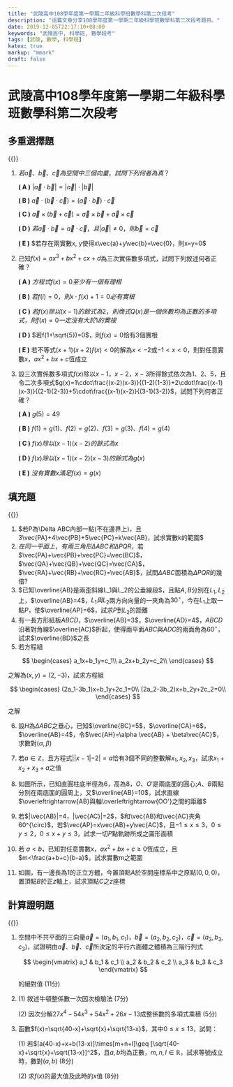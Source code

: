 ```yaml
---
title: "武陵高中108學年度第一學期二年級科學班數學科第二次段考"
description: "這篇文章分享108學年度第一學期二年級科學班數學科第二次段考題目。"
date: 2019-12-05T22:17:10+08:00
keywords: "武陵高中, 科學班, 數學段考"
tags: [武陵, 數學, 科學班]
katex: true
markup: "mmark"
draft: false
---
```


# 武陵高中108學年度第一學期二年級科學班數學科第二次段考
## 多重選擇題

{{<callout text="每題11分，答錯1選項得6分，錯2選項得2分，錯3選項(含)以上得0分，共33分">}}

1. $若\vec{a}、\vec{b}、\vec{c}為空間中三個向量，試問下列何者為真？$

    **( A )** $|\vec{a} \cdot \vec{b}| = |\vec{a}| \cdot |\vec{b}|$

    **( B )** $\vec{a} \cdot (\vec{b} \cdot \vec{c}) = (\vec{a} \cdot \vec{b})\cdot\vec{c}$

    **( C )**  $\vec{a}\times(\vec{b}+\vec{c})=\vec{a}\times\vec{b}+\vec{a}\times\vec{c}$

    **( D )** $若 \vec{a}\cdot\vec{b} = \vec{a}\cdot\vec{c}，且|\vec{a}|\neq0，則\vec{b}=\vec{c}$

    **( E )** $若存在兩實數x, y使得x\vec{a}+y\vec{b}=\vec{0}，則x=y=0$

2. 已知$f(x)= ax^3  + bx^2 + cx + d$為三次實係數多項式，試問下列敘述何者正確？

    **( A )** $方程式f(x)=0至少有一個有理根$

    **( B )** $若f(i)=0，則x\cdot f(x)+1=0必有實根$

    **( C )** $若f(x)除以(x-1)的餘式為2$，$則商式Q(x)是一個係數均為正數的多項式，則f(x)=0一定沒有大於1的實根$

    **( D )** $若f(1+\sqrt{5})=0$，則$f(x)=0$恰有3個實根

    **( E )** 若不等式$(x+1)(x+2)f(x)<0$的解為$x<-2$或$-1<x<0$，則對任意實數$x，ax^2+bx+c$恆成立

3. 設三次實係數多項式$f(x)$除以$x-1，x-2，x-3$所得餘式依次為$1、2、5$，且令二次多項式$g(x)=1\cdot\frac{(x-2)(x-3)}{(1-2)(1-3)}+2\cdot\frac{(x-1)(x-3)}{(2-1)(2-3)}+5\cdot\frac{(x-1)(x-2)}{(3-1)(3-2)}$，試問下列何者正確？

    **( A )** $g(5)=49$

    **( B )** $f(1)=g(1)$、$f(2)=g(2)$、$f(3)=g(3)$、$f(4)=g(4)$

    **( C )** $f(x)除以(x-1)(x-2)的餘式為x$

    **( D )** $f(x)除以(x-1)(x-2)(x-3)的餘式為g(x)$

    **( E )** $沒有實數x滿足f(x)=g(x)$
    
## 填充題
{{<callout text="11格，每格8分，共88分">}}


1. $若P為\Delta ABC內部一點(不在邊界上)，且3\vec{PA}+4\vec{PB}+5\vec{PC}=k\vec{AB}，試求實數k的範圍$
2. $在同一平面上，有兩三角形\Delta ABC和\Delta PQR$，若$\vec{PA}+\vec{PB}+\vec{PC}=\vec{BC}$，$\vec{QA}+\vec{QB}+\vec{QC}=\vec{CA}$，$\vec{RA}+\vec{RB}+\vec{RC}=\vec{AB}$，試問$\Delta ABC$面積為$\Delta PQR$的幾倍?
3. $已知\overline{AB}是兩歪斜線L_1與L_2的公垂線段$，且點$A, B$分別在$L_1, L_2$上，$\overline{AB}=4$，$L_1與L_2$兩方向向量的一夾角為$30^\circ$，今在$L_1$上取一點$P$，使$\overline{AP}=6$，試求$P$到$L_2$的距離
4. 有一長方形紙板$ABCD$，$\overline{AB}=3$，$\overline{AD}=4$，$ABCD$沿著對角線$\overline{AC}$折起，使得兩平面$ABC$與$ADC$的兩面角為$60^\circ$，試求$\overline{BD}$之長
5. 若方程組

$$
\begin{cases}
a_1x+b_1y=c_1\\
a_2x+b_2y=c_2\\
\end{cases}
$$

之解為$(x,y)=(2,-3)$，試求方程組

$$
\begin{cases}
(2a_1-3b_1)x+b_1y+2c_1=0\\
(2a_2-3b_2)x+b_2y+2c_2=0\\
\end{cases}
$$

之解

6. 設$H$為$\Delta ABC$之垂心，已知$\overline{BC}=5$，$\overline{CA}=6$，$\overline{AB}=4$，令$\vec{AH}=\alpha \vec{AB} + \beta\vec{AC}$，求數對$(\alpha, \beta)$

7. 若$a\in \mathbb{Z}$，且方程式$||x-1|-2|=a$恰有3個不同的整數解$x_1, x_2, x_3$，試求$x_1+x_2+x_3+a$之值

8. 如圖所示，已知直圓柱底半徑為$6$，高為$8$，$O、O'$是兩底面的圓心;$A、B$兩點分別在兩底面的圓周上，又$\overline{AB}=10$，試求直線$\overleftrightarrow{AB}與軸\overleftrightarrow{OO'}之間的距離$

9. 若$|\vec{AB}|=4，|\vec{AC}|=2$，$和\vec{AB}和\vec{AC}夾角60^{\circ}$，若$\vec{AP}=x\vec{AB}+y\vec{AC}$，且$-1\leq x \leq 3$，$0 \leq y \leq 2$，$0 \leq x+y \leq 3$，試求一切$P$點軌跡所成之圖形面積

10. 若 $a<b$，已知對任意實數$x$，$ax^2+bx+c \geq 0$恆成立，且$m<\frac{a+b+c}{b-a}$，試求實數m之範圍

11. 如圖，有一邊長為$1$的正立方體，今置頂點$A$於空間座標系中之原點$(0,0,0)$，置頂點$B$於正$z$軸上，試求頂點$C$之$z$座標

## 計算證明題
{{<callout text="共39分">}}

1. 空間中不共平面的三向量$\vec{a}=(a_1,b_1,c_1)$，$\vec{b}=(a_2,b_2,c_2)$，$\vec{c}=(a_3,b_3,c_3)$，試證明由$\vec{a}$、$\vec{b}$、$\vec{c}$所決定的平行六面體之體積為三階行列式

    $$
    \begin{vmatrix}
    a_1 & b_1 & c_1  \\ 
    a_2 & b_2 & c_2  \\ 
    a_3 & b_3 & c_3  
    \end{vmatrix}
    $$

    的絕對值 (11分)

2. 
    (1) 敘述牛頓整係數一次因次檢驗法 (7分)

    (2) 因次分解$27x^4 - 54x^3 + 54x^2 + 26x - 13$成整係數的多項式乘積 (5分)

3. 函數$f(x)=\sqrt{40-x}+\sqrt{x}+\sqrt{13-x}$，其中$0 \leq x \leq 13$，試問：

    (1) 若$[a(40-x)+x+b(13-x)]\times[m+n+l]\geq [\sqrt{40-x}+\sqrt{x}+\sqrt{13-x}]^2$，且$a, b$均為正數，$m,n,l \in \mathbb{R}$，試求等號成立時，數對$(a,b)$ (8分)

    (2) 求$f(x)$的最大值及此時的$x$值 (8分)
